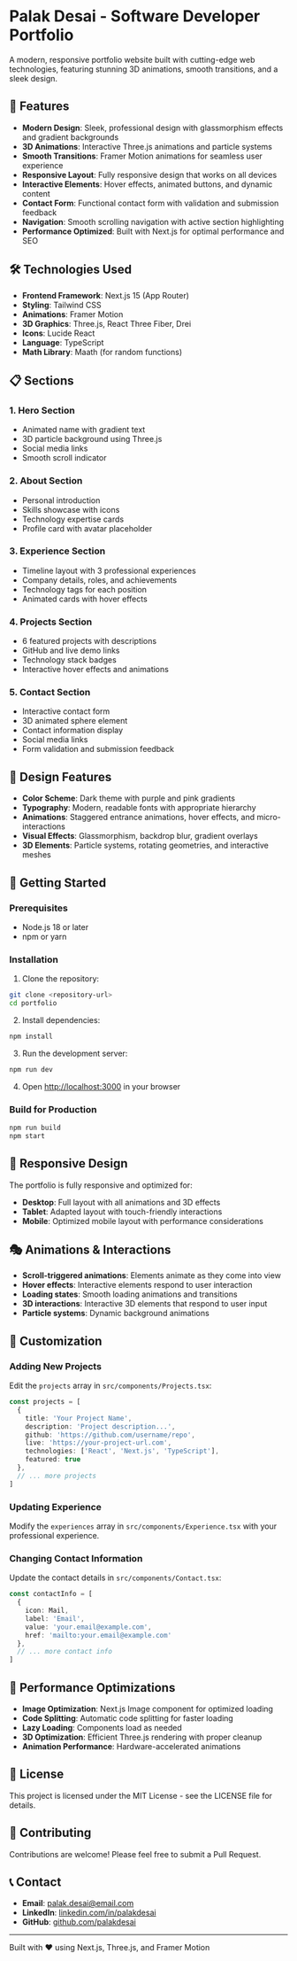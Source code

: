 # Palak Desai - Software Developer Portfolio

A modern, responsive portfolio website built with cutting-edge web technologies, featuring stunning 3D animations, smooth transitions, and a sleek design.

## 🚀 Features

- **Modern Design**: Sleek, professional design with glassmorphism effects and gradient backgrounds
- **3D Animations**: Interactive Three.js animations and particle systems
- **Smooth Transitions**: Framer Motion animations for seamless user experience
- **Responsive Layout**: Fully responsive design that works on all devices
- **Interactive Elements**: Hover effects, animated buttons, and dynamic content
- **Contact Form**: Functional contact form with validation and submission feedback
- **Navigation**: Smooth scrolling navigation with active section highlighting
- **Performance Optimized**: Built with Next.js for optimal performance and SEO

## 🛠️ Technologies Used

- **Frontend Framework**: Next.js 15 (App Router)
- **Styling**: Tailwind CSS
- **Animations**: Framer Motion
- **3D Graphics**: Three.js, React Three Fiber, Drei
- **Icons**: Lucide React
- **Language**: TypeScript
- **Math Library**: Maath (for random functions)

## 📋 Sections

### 1. Hero Section
- Animated name with gradient text
- 3D particle background using Three.js
- Social media links
- Smooth scroll indicator

### 2. About Section
- Personal introduction
- Skills showcase with icons
- Technology expertise cards
- Profile card with avatar placeholder

### 3. Experience Section
- Timeline layout with 3 professional experiences
- Company details, roles, and achievements
- Technology tags for each position
- Animated cards with hover effects

### 4. Projects Section
- 6 featured projects with descriptions
- GitHub and live demo links
- Technology stack badges
- Interactive hover effects and animations

### 5. Contact Section
- Interactive contact form
- 3D animated sphere element
- Contact information display
- Social media links
- Form validation and submission feedback

## 🎨 Design Features

- **Color Scheme**: Dark theme with purple and pink gradients
- **Typography**: Modern, readable fonts with appropriate hierarchy
- **Animations**: Staggered entrance animations, hover effects, and micro-interactions
- **Visual Effects**: Glassmorphism, backdrop blur, gradient overlays
- **3D Elements**: Particle systems, rotating geometries, and interactive meshes

## 🚀 Getting Started

### Prerequisites
- Node.js 18 or later
- npm or yarn

### Installation

1. Clone the repository:
```bash
git clone <repository-url>
cd portfolio
```

2. Install dependencies:
```bash
npm install
```

3. Run the development server:
```bash
npm run dev
```

4. Open [http://localhost:3000](http://localhost:3000) in your browser

### Build for Production

```bash
npm run build
npm start
```

## 📱 Responsive Design

The portfolio is fully responsive and optimized for:
- **Desktop**: Full layout with all animations and 3D effects
- **Tablet**: Adapted layout with touch-friendly interactions
- **Mobile**: Optimized mobile layout with performance considerations

## 🎭 Animations & Interactions

- **Scroll-triggered animations**: Elements animate as they come into view
- **Hover effects**: Interactive elements respond to user interaction
- **Loading states**: Smooth loading animations and transitions
- **3D interactions**: Interactive 3D elements that respond to user input
- **Particle systems**: Dynamic background animations

## 🔧 Customization

### Adding New Projects
Edit the `projects` array in `src/components/Projects.tsx`:

```typescript
const projects = [
  {
    title: 'Your Project Name',
    description: 'Project description...',
    github: 'https://github.com/username/repo',
    live: 'https://your-project-url.com',
    technologies: ['React', 'Next.js', 'TypeScript'],
    featured: true
  },
  // ... more projects
]
```

### Updating Experience
Modify the `experiences` array in `src/components/Experience.tsx` with your professional experience.

### Changing Contact Information
Update the contact details in `src/components/Contact.tsx`:

```typescript
const contactInfo = [
  {
    icon: Mail,
    label: 'Email',
    value: 'your.email@example.com',
    href: 'mailto:your.email@example.com'
  },
  // ... more contact info
]
```

## 🌟 Performance Optimizations

- **Image Optimization**: Next.js Image component for optimized loading
- **Code Splitting**: Automatic code splitting for faster loading
- **Lazy Loading**: Components load as needed
- **3D Optimization**: Efficient Three.js rendering with proper cleanup
- **Animation Performance**: Hardware-accelerated animations

## 📄 License

This project is licensed under the MIT License - see the LICENSE file for details.

## 🤝 Contributing

Contributions are welcome! Please feel free to submit a Pull Request.

## 📞 Contact

- **Email**: palak.desai@email.com
- **LinkedIn**: [linkedin.com/in/palakdesai](https://linkedin.com/in/palakdesai)
- **GitHub**: [github.com/palakdesai](https://github.com/palakdesai)

---

Built with ❤️ using Next.js, Three.js, and Framer Motion
